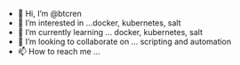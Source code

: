 - 👋 Hi, I’m @btcren
- 👀 I’m interested in ...docker, kubernetes, salt
- 🌱 I’m currently learning ... docker, kubernetes, salt
- 💞️ I’m looking to collaborate on ... scripting and automation
- 📫 How to reach me ...

<!---
btcren/btcren is a ✨ special ✨ repository because its `README.md` (this file) appears on your GitHub profile.
You can click the Preview link to take a look at your changes.
--->
